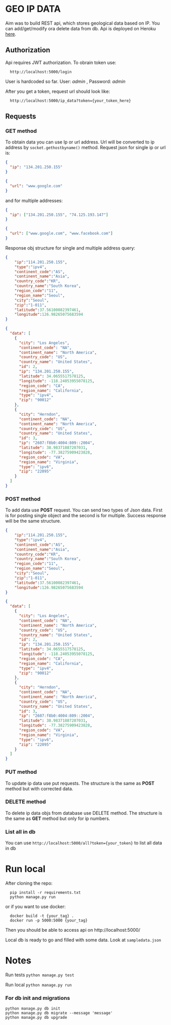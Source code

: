 
# GEO IP DATA
Aim was to build REST api, which stores geological data based on IP. You can add/get/modify ora delete data from db. Api is deployed on Heroku [here](https://geo-data-rest-api.herokuapp.com/).

## Authorization 
Api requires JWT authorization. To obrain token use: 
```
  http://localhost:5000/login
```
User is hardcoded so far. User: *admin* , Password: *admin*

After you get a token, request url should look like: 
```
  http://localhost:5000/ip_data?token={your_token_here}
```

## Requests

### GET method 
To obtain data you can use Ip or url address. Url will be converted to ip address by ```socket.gethostbyname()``` method. 
Request json for single ip or url is: 
```json 
{
  "ip": "134.201.250.155"
}

{
  "url": "www.google.com"
}
```
and for multiple addresses: 
```json 
{
  "ip": ["134.201.250.155", "74.125.193.147"]
}

{
  "url": ["www.google.com", "www.facebook.com"]
}
```
Response obj structure for single and multiple address query: 
```json
{
    "ip":"114.201.250.155",
    "type":"ipv4",
    "continent_code":"AS",
    "continent_name":"Asia",
    "country_code":"KR",
    "country_name":"South Korea",
    "region_code":"11",
    "region_name":"Seoul",
    "city":"Seoul",
    "zip":"1-011",
    "latitude":37.56100082397461,
    "longitude":126.98265075683594
}

{
  "data": [
    {
      "city": "Los Angeles", 
      "continent_code": "NA", 
      "continent_name": "North America", 
      "country_code": "US", 
      "country_name": "United States", 
      "id": 2, 
      "ip": "134.201.250.155", 
      "latitude": 34.0655517578125, 
      "longitude": -118.24053955078125, 
      "region_code": "CA", 
      "region_name": "California", 
      "type": "ipv4", 
      "zip": "90012"
    }, 
    {
      "city": "Herndon", 
      "continent_code": "NA", 
      "continent_name": "North America", 
      "country_code": "US", 
      "country_name": "United States", 
      "id": 3, 
      "ip": "2607:f8b0:4004:809::2004", 
      "latitude": 38.98371887207031, 
      "longitude": -77.38275909423828, 
      "region_code": "VA", 
      "region_name": "Virginia", 
      "type": "ipv6", 
      "zip": "22095"
    }
  ]
}
```

### POST method
To add data use **POST** request. You can send two types of Json data. First is for posting single object and the second is for multiple. Success response will be the same structure. 
```json
{
    "ip":"114.201.250.155",
    "type":"ipv4",
    "continent_code":"AS",
    "continent_name":"Asia",
    "country_code":"KR",
    "country_name":"South Korea",
    "region_code":"11",
    "region_name":"Seoul",
    "city":"Seoul",
    "zip":"1-011",
    "latitude":37.56100082397461,
    "longitude":126.98265075683594
}

{
  "data": [
    {
      "city": "Los Angeles", 
      "continent_code": "NA", 
      "continent_name": "North America", 
      "country_code": "US", 
      "country_name": "United States", 
      "id": 2, 
      "ip": "134.201.250.155", 
      "latitude": 34.0655517578125, 
      "longitude": -118.24053955078125, 
      "region_code": "CA", 
      "region_name": "California", 
      "type": "ipv4", 
      "zip": "90012"
    }, 
    {
      "city": "Herndon", 
      "continent_code": "NA", 
      "continent_name": "North America", 
      "country_code": "US", 
      "country_name": "United States", 
      "id": 3, 
      "ip": "2607:f8b0:4004:809::2004", 
      "latitude": 38.98371887207031, 
      "longitude": -77.38275909423828, 
      "region_code": "VA", 
      "region_name": "Virginia", 
      "type": "ipv6", 
      "zip": "22095"
    }
  ]
}
```
### PUT method
To update ip data use put requests. The structure is the same as **POST** method but with corrected data. 

### DELETE method 
To delete ip data objs from database use DELETE method. The structure is the same as **GET** method but only for ip numbers.

### List all in db 
You can use ```http://localhost:5000/all?token={your_token}``` to list all data in db

# Run local 
After cloning the repo:
```
  pip install -r requirements.txt
  python manage.py run 
```
or if you want to use docker:
```
  docker build -t {your_tag} .
  docker run -p 5000:5000 {your_tag}
```
Then you should be able to access api on http://localhost:5000/ 

Local db is ready to go and filled with some data. Look at ```sampledata.json``` 


# Notes 
Run tests  ```python manage.py test```

Run local  ```python manage.py run```

### For db init and migrations 
```
python manage.py db init
python manage.py db migrate --message 'message'
python manage.py db upgrade
```